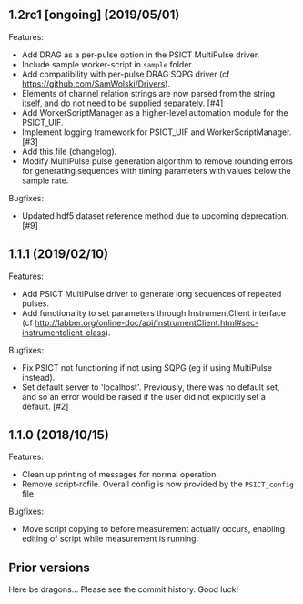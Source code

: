 ## 1.2rc1 [ongoing] (2019/05/01)

Features:

* Add DRAG as a per-pulse option in the PSICT MultiPulse driver.
* Include sample worker-script in `sample` folder.
* Add compatibility with per-pulse DRAG SQPG driver (cf https://github.com/SamWolski/Drivers).
* Elements of channel relation strings are now parsed from the string itself, and do not need to be supplied separately. [#4]
* Add WorkerScriptManager as a higher-level automation module for the PSICT_UIF.
* Implement logging framework for PSICT_UIF and WorkerScriptManager. [#3]
* Add this file (changelog).
* Modify MultiPulse pulse generation algorithm to remove rounding errors for generating sequences with timing parameters
  with values below the sample rate.

Bugfixes:

* Updated hdf5 dataset reference method due to upcoming deprecation. [#9]


## 1.1.1 (2019/02/10)

Features:

* Add PSICT MultiPulse driver to generate long sequences of repeated pulses.
* Add functionality to set parameters through InstrumentClient interface (cf http://labber.org/online-doc/api/InstrumentClient.html#sec-instrumentclient-class).

Bugfixes:

* Fix PSICT not functioning if not using SQPG (eg if using MultiPulse instead).
* Set default server to 'localhost'. Previously, there was no default set, and so an error would be raised if the user did not explicitly set a default. [#2]


## 1.1.0 (2018/10/15)

Features:

* Clean up printing of messages for normal operation.
* Remove script-rcfile. Overall config is now provided by the `PSICT_config` file.

Bugfixes:

* Move script copying to before measurement actually occurs, enabling editing of script while measurement is running.


## Prior versions

Here be dragons... Please see the commit history. Good luck!
